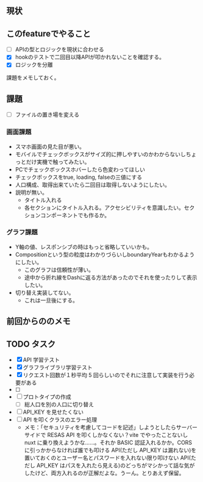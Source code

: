 ## 現状



## このfeatureでやること

- [ ] APIの型とロジックを現状に合わせる
- [x] hookのテストで二回目以降APIが叩かれないことを確認する。
- [x] ロジックを分離

課題をメモしておく。
## 課題
- [ ] ファイルの置き場を変える
### 画面課題
- スマホ画面の見た目が悪い。
- モバイルでチェックボックスがサイズ的に押しやすいのかわからないしちょっとだけ実機で触ってみたい。
- PCでチェックボックスホバーしたら色変わってほしい
- チェックボックスをtrue, loading, falseの三値にする
- 人口構成、取得出来ていたら二回目は取得しないようにしたい。
- 説明が無い。
  - タイトル入れる
  - 各セクションにタイトル入れる。アクセシビリティを意識したい。セクションコンポーネントでも作るか。

### グラフ課題
- Y軸の値、レスポンシブの時はもっと省略していいかも。
- Compositionという型の粒度はわかりづらいしboundaryYearもわかるようにしたい。
  - このグラフは信頼性が薄い。
  - 途中から折れ線をDashに返る方法があったのでそれを使ったりして表示したい。
- 切り替え実装してない。
  - これは一旦後にする。

## 前回からののメモ


## TODO タスク
- [x] API 学習テスト
- [x] グラフライブラリ学習テスト
- [x] リクエスト回数が１秒平均 5 回らしいのでそれに注意して実装を行う必要がある
- [ ]
- [ ] プロトタイプの作成
  - [ ] 総人口を別の人口に切り替え
- [ ] API_KEY を見せたくない
- [ ] API を叩くクラスのエラー処理
  - メモ：「セキュリティを考慮してコードを記述」しようとしたらサーバーサイドで RESAS API を叩くしかなくない？vite でやったことないし nuxt に乗り換えようかな……。それか BASIC 認証入れるかか。CORS に引っかからなければ誰でも叩ける API(ただし API_KEY は漏れない)を置いておくのとユーザー名とパスワードを入れない限り叩けない API(ただし API_KEY はパスを入れたら見える)のどっちがマシかって話な気がしたけど、両方入れるのが正解だよな。うーん。とりあえず保留。
